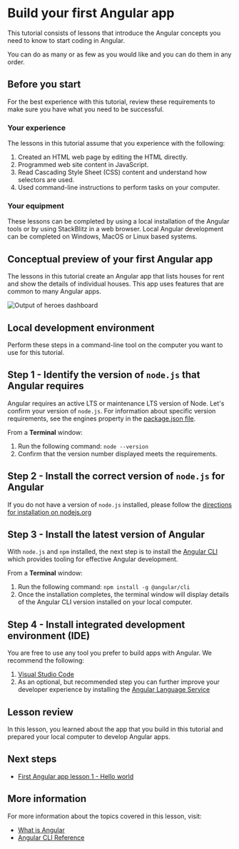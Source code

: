 # Build your first Angular app

This tutorial consists of lessons that introduce the Angular concepts you need to know to start coding in Angular.

You can do as many or as few as you would like and you can do them in any order.

## Before you start

For the best experience with this tutorial, review these requirements to make sure you have what you need to be successful.

<!-- markdownLint-disable MD001 -->

### Your experience

The lessons in this tutorial assume that you experience with the following:

1.  Created an HTML web page by editing the HTML directly.
1.  Programmed web site content in JavaScript.
1.  Read Cascading Style Sheet (CSS) content and understand how selectors are used.
1.  Used command-line instructions to perform tasks on your computer.

### Your equipment

These lessons can be completed by using a local installation of the Angular tools or by using StackBlitz in a web browser. Local Angular development can be completed on Windows, MacOS or Linux based systems.

## Conceptual preview of your first Angular app

The lessons in this tutorial create an Angular app that lists houses for rent and show the details of individual houses.
This app uses features that are common to many Angular apps.
<section class="lightbox">
  <img alt="Output of heroes dashboard" src="generated/images/guide/faa/homes-app-landing-page.png">
</section>

## Local development environment

Perform these steps in a command-line tool on the computer you want to use for this tutorial.

## Step 1 - Identify the version of `node.js` that Angular requires

Angular requires an active LTS or maintenance LTS version of Node. Let's confirm your version of `node.js`. For information about specific version requirements, see the engines property in the [package.json file](https://unpkg.com/browse/@angular/core@15.1.5/package.json).

From a **Terminal** window:
1. Run the following command: `node --version`
1. Confirm that the version number displayed meets the requirements.

## Step 2 - Install the correct version of `node.js` for Angular

If you do not have a version of `node.js` installed, please follow the [directions for installation on nodejs.org](https://nodejs.org/en/download/)


## Step 3 - Install the latest version of Angular

With `node.js` and `npm` installed, the next step is to install the [Angular CLI](/cli) which provides tooling for effective Angular development.

From a **Terminal** window:

1. Run the following command: `npm install -g @angular/cli`
1. Once the installation completes, the terminal window will display details of the Angular CLI version installed on your local computer.

## Step 4 - Install integrated development environment (IDE)

You are free to use any tool you prefer to build apps with Angular. We recommend the following:

1. [Visual Studio Code](https://code.visualstudio.com/)
2. As an optional, but recommended step you can further improve your developer experience by installing the [Angular Language Service](https://marketplace.visualstudio.com/items?itemName=Angular.ng-template)

## Lesson review

In this lesson, you learned about the app that you build in this tutorial and prepared your local computer to develop Angular apps.

## Next steps

*  [First Angular app lesson 1 - Hello world](tutorial/first-app/first-app-lesson-01)

## More information

For more information about the topics covered in this lesson, visit:

* [What is Angular](/guide/what-is-angular)
* [Angular CLI Reference](/cli)
